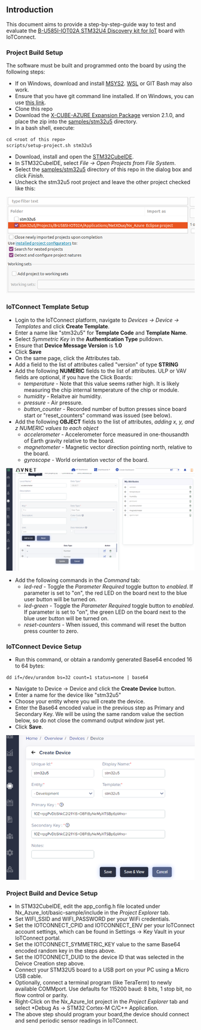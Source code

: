 ## Introduction

This document aims to provide a step-by-step-guide way to test and evaluate the 
[B-U585I-IOT02A STM32U4 Discovery kit for IoT](https://www.st.com/en/evaluation-tools/b-u585i-iot02a.html) board 
with IoTConnect.

### Project Build Setup

The software must be built and programmed onto the board by using the following steps:

* If on Windows, download and install [MSYS2](https://www.msys2.org/). [WSL](https://learn.microsoft.com/en-us/windows/wsl/about) or GIT Bash may also work.
* Ensure that you have git command line installed. If on Windows, you can use [this link](https://gitforwindows.org/).   
* Clone this repo
* Download the [X-CUBE-AZURE Expansion Package](https://www.st.com/en/embedded-software/x-cube-azure.html) version 2.1.0, 
and place the zip into the [samples/stm32u5](samples/stm32u5) directory.
* In a bash shell, execute:

```shell
cd <root of this repo>
scripts/setup-project.sh stm32u5 
```

* Download, install and open the [STM32CubeIDE](https://www.st.com/en/development-tools/stm32cubeide.html).
* In STM32CubeIDE, select *File -> Open Projects from File System*.
* Select the [samples/stm32u5](samples/stm32u5) directory of this repo in the dialog box and click *Finish*.
* Uncheck the stm32u5 root project and leave the other project checked like this:

![Import Project Screenshot](media/import-project.png "Import Project Screenshot]")

### IoTConnect Template Setup

* Login to the IoTConnect platform, navigate to *Devices -> Device -> Templates* and click **Create Template**.
* Enter a name like "stm32u5" for **Template Code** and **Template Name**. 
* Select *Symmetric Key* in the **Authentication Type** pulldown.
* Ensure that **Device Message Version** is **1.0**
* Click **Save**
* On the same page, click the Attributes tab.
* Add a field to the list of attributes called "version" of type **STRING** 
* Add the following **NUMERIC** fields to the list of attributes. ULP or VAV fields are optional, if you have the Click Boards:
  * *temperature* - Note that this value seems rather high. It is likely measuring the chip internal temperature of the chip or module.
  * *humidity* - Relaitve air humidity.
  * *pressure* - Air pressure.
  * *button_counter* - Recorded number of button presses since board start or "reset_counters" command was issued (see below).
* Add the following **OBJECT** fields to the list of attributes, *adding x, y, and z NUMERIC values to each object*
  * *accelerometer* - Accelerometer force measured in one-thousandth of Earth gravity relative to the board.
  * *magnetometer* - Magnetic vector direction pointing north, relative to the board.
  * *gyroscope* - World orientation vector of the board.

![Template Screenshot](media/template-screenshot.png "Template Screenshot")

* Add the following commands in the *Command* tab:
  * *led-red*   - Toggle the *Parameter Required* toggle button to *enabled*. If parameter is set to "on", the red LED on the board next to the blue user button will be turned on. 
  * *led-green* - Toggle the *Parameter Required* toggle button to *enabled*. If parameter is set to "on", the green LED on the board next to the blue user button will be turned on. 
  * *reset-counters* - When issued, this command will reset the button press counter to zero.

### IoTConnect Device Setup

* Run this command, or obtain a randomly generated Base64 encoded 16 to 64 bytes:

```shell
dd if=/dev/urandom bs=32 count=1 status=none | base64
```

* Navigate to Device -> Device and click the **Create Device** button.
* Enter a name for the device like "stm32u5"
* Choose your entity where you will create the device.
* Enter the Base64 encoded value in the previous step as Primary and Secondary Key. 
We will be using the same random value the section below, so do not close the command output window just yet.
* Click **Save**.

![Device Creation Screenshot](media/create-device.png "Device Creation Screenshot")


### Project Build and Device Setup

* In STM32CubeIDE, edit the app_config.h file located under Nx_Azure_Iot/basic-sample/include in the *Project Explorer* tab.
* Set WIFI_SSID and WIFI_PASSWORD per your WiFi credentials.
* Set the IOTCONNECT_CPID and IOTCONNECT_ENV  per your IoTConnect account settings, which can be found in Settings -> Key Vault in your IoTConnect portal.
* Set the IOTCONNECT_SYMMETRIC_KEY value to the same Base64 encoded random key in the steps above.
* Set the IOTCONNECT_DUID to the device ID that was selected in the Deivce Creation step above.
* Connect your STM32U5 board to a USB port on your PC using a Micro USB cable.
* Optionally, connect a terminal program (like TeraTerm) to newly available COMMport. Use defaults for 115200 baud: 8 bits, 1 stop bit, no flow control or parity.
* Right-Click on the Nx_Azure_Iot project in the *Project Explorer* tab and select *Debug As -> STM32 Cortex-M C/C++ Application.
* The above step should program your board,the device should connect and send periodic sensor readings in IoTConnect.  


